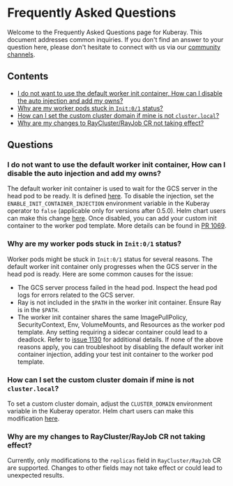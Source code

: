 # Frequently Asked Questions

Welcome to the Frequently Asked Questions page for Kuberay. This document addresses common inquiries.
If you don't find an answer to your question here, please don't hesitate to connect with us via our [community channels](https://github.com/ray-project/kuberay#getting-involved).

## Contents

- [I do not want to use the default worker init container, How can I disable the auto injection and add my owns?](#i-do-not-want-to-use-the-default-worker-init-container-how-can-i-disable-the-auto-injection-and-add-my-owns)
- [Why are my worker pods stuck in `Init:0/1` status?](#why-are-my-worker-pods-stuck-in-init01-status)
- [How can I set the custom cluster domain if mine is not `cluster.local`?](#how-can-i-set-the-custom-cluster-domain-if-mine-is-not-clusterlocal)
- [Why are my changes to RayCluster/RayJob CR not taking effect?](#why-are-my-changes-to-rayclusterrayjob-cr-not-taking-effect)


## Questions

### I do not want to use the default worker init container, How can I disable the auto injection and add my owns?

The default worker init container is used to wait for the GCS server in the head pod to be ready. It is defined [here](https://github.com/ray-project/kuberay/blob/master/ray-operator/controllers/ray/common/pod.go#L207). To disable the injection, set the `ENABLE_INIT_CONTAINER_INJECTION` environment variable in the Kuberay operator to `false` (applicable only for versions after 0.5.0). Helm chart users can make this change [here](https://github.com/ray-project/kuberay/blob/master/helm-chart/kuberay-operator/values.yaml#L74). Once disabled, you can add your custom init container to the worker pod template. More details can be found in [PR 1069](https://github.com/ray-project/kuberay/pull/1069).

### Why are my worker pods stuck in `Init:0/1` status?

Worker pods might be stuck in `Init:0/1` status for several reasons. The default worker init container only progresses when the GCS server in the head pod is ready. Here are some common causes for the issue:
- The GCS server process failed in the head pod. Inspect the head pod logs for errors related to the GCS server.
- Ray is not included in the `$PATH` in the worker init container. Ensure Ray is in the `$PATH`.
- The worker init container shares the same ImagePullPolicy, SecurityContext, Env, VolumeMounts, and Resources as the worker pod template. Any setting requiring a sidecar container could lead to a deadlock. Refer to [issue 1130](https://github.com/ray-project/kuberay/issues/1130) for additional details.
If none of the above reasons apply, you can troubleshoot by disabling the default worker init container injection, adding your test init container to the worker pod template.

### How can I set the custom cluster domain if mine is not `cluster.local`?

To set a custom cluster domain, adjust the `CLUSTER_DOMAIN` environment variable in the Kuberay operator. Helm chart users can make this modification [here](https://github.com/ray-project/kuberay/blob/master/helm-chart/kuberay-operator/values.yaml#L78).

### Why are my changes to RayCluster/RayJob CR not taking effect?

Currently, only modifications to the `replicas` field in `RayCluster/RayJob` CR are supported. Changes to other fields may not take effect or could lead to unexpected results.
